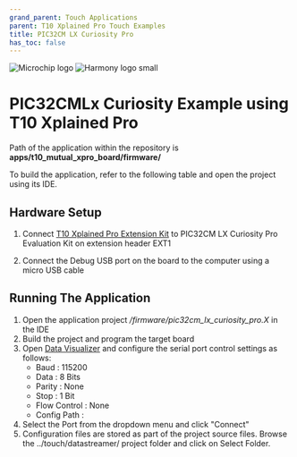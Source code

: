 ```yaml
---
grand_parent: Touch Applications
parent: T10 Xplained Pro Touch Examples
title: PIC32CM LX Curiosity Pro
has_toc: false
---
```

![Microchip logo](https://raw.githubusercontent.com/wiki/Microchip-MPLAB-Harmony/Microchip-MPLAB-Harmony.github.io/images/microchip_logo.png)
![Harmony logo small](https://raw.githubusercontent.com/wiki/Microchip-MPLAB-Harmony/Microchip-MPLAB-Harmony.github.io/images/microchip_mplab_harmony_logo_small.png)

#  PIC32CMLx Curiosity Example using T10 Xplained Pro

Path of the application within the repository is **apps/t10_mutual_xpro_board/firmware/**

To build the application, refer to the following table and open the project using its IDE.

## Hardware Setup

1. Connect [T10 Xplained Pro Extension Kit](https://www.microchip.com/developmenttools/ProductDetails/AC47H23A) to PIC32CM LX Curiosity Pro Evaluation Kit on extension header EXT1
   
2. Connect the Debug USB port on the board to the computer using a micro USB cable

## Running The Application

1. Open the application project */firmware/pic32cm_lx_curiosity_pro.X* in the IDE
2. Build the project and program the target board
3. Open [Data Visualizer](https://microchipdeveloper.com/mplabx:datavisualizer) and configure the serial port control settings as follows:
    - Baud : 115200
    - Data : 8 Bits
    - Parity : None
    - Stop : 1 Bit
    - Flow Control : None
    - Config Path : 
4.    Select the Port from the dropdown menu and click "Connect"
5.    Configuration files are stored as part of the project source files. Browse the ../touch/datastreamer/ project folder and click on Select Folder.
